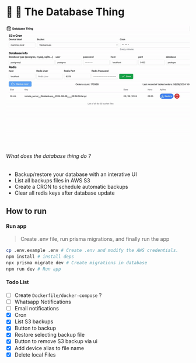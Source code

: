 # 🎲 👹 The Database Thing
<img src="public/demo.gif"/>


###### What does the database thing do ?
- Backup/restore your database with an interative UI
- List all backups files in AWS S3
- Create a CRON to schedule automatic backups 
- Clear all redis keys after database update

## How to run

#### Run app
> Create .env file, run prisma migrations, and finally run the app
```bash
cp .env.example .env # Create .env and modify the AWS credentials.
npm install # install deps
npx prisma migrate dev # Create migrations in database
npm run dev # Run app
```

#### Todo List

- [ ] Create `Dockerfile/docker-compose` ?
- [ ] Whatsapp Notifications
- [ ] Email notifications
- [x] Cron
- [x] List S3 backups
- [x] Button to backup
- [x] Restore selecting backup file
- [x] Button to remove S3 backup via ui
- [x] Add device alias to file name
- [x] Delete local Files